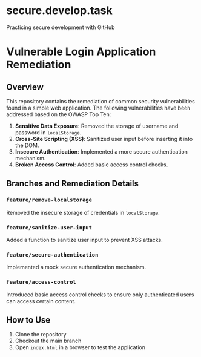 # secure.develop.task
Practicing secure development with GitHub
# Vulnerable Login Application Remediation

## Overview
This repository contains the remediation of common security vulnerabilities found in a simple web application. The following vulnerabilities have been addressed based on the OWASP Top Ten:

1. **Sensitive Data Exposure**: Removed the storage of username and password in `localStorage`.
2. **Cross-Site Scripting (XSS)**: Sanitized user input before inserting it into the DOM.
3. **Insecure Authentication**: Implemented a more secure authentication mechanism.
4. **Broken Access Control**: Added basic access control checks.

## Branches and Remediation Details

### `feature/remove-localstorage`
Removed the insecure storage of credentials in `localStorage`.

### `feature/sanitize-user-input`
Added a function to sanitize user input to prevent XSS attacks.

### `feature/secure-authentication`
Implemented a mock secure authentication mechanism.

### `feature/access-control`
Introduced basic access control checks to ensure only authenticated users can access certain content.

## How to Use
1. Clone the repository
2. Checkout the main branch
3. Open `index.html` in a browser to test the application
